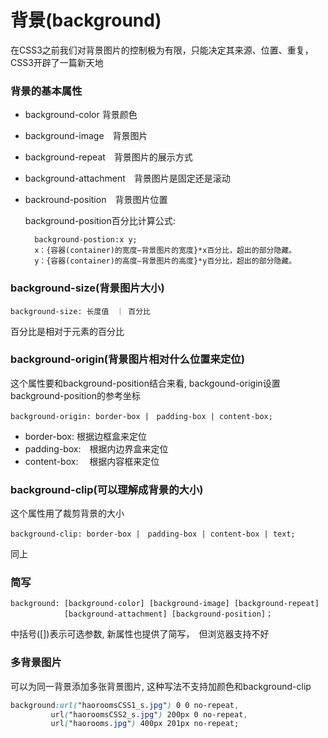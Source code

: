 # 背景(background)
在CSS3之前我们对背景图片的控制极为有限，只能决定其来源、位置、重复，CSS3开辟了一篇新天地

### 背景的基本属性
+ background-color 背景颜色
+ background-image　背景图片
+ background-repeat　背景图片的展示方式
+ background-attachment　背景图片是固定还是滚动
+ backround-position　背景图片位置

    background-position百分比计算公式:

        background-postion:x y;
        x：{容器(container)的宽度—背景图片的宽度}*x百分比，超出的部分隐藏。
        y：{容器(container)的高度—背景图片的高度}*y百分比，超出的部分隐藏。

### background-size(背景图片大小)
```
background-size: 长度值　｜ 百分比
```
百分比是相对于元素的百分比

### background-origin(背景图片相对什么位置来定位)
这个属性要和background-position结合来看, backgound-origin设置background-position的参考坐标
```
background-origin: border-box |　padding-box | content-box;
```
+ border-box: 根据边框盒来定位
+ padding-box:　根据内边界盒来定位
+ content-box: 　根据内容框来定位


### background-clip(可以理解成背景的大小)
这个属性用了裁剪背景的大小
```
background-clip: border-box |　padding-box | content-box | text;
```
同上

### 简写
```
background: [background-color] [background-image] [background-repeat]
            [background-attachment] [background-position]；
```
中括号([])表示可选参数, 新属性也提供了简写，　但浏览器支持不好


### 多背景图片
可以为同一背景添加多张背景图片, 这种写法不支持加颜色和background-clip
```css
background:url("haoroomsCSS1_s.jpg") 0 0 no-repeat,
         url("haoroomsCSS2_s.jpg") 200px 0 no-repeat,
         url("haorooms.jpg") 400px 201px no-repeat;
```


